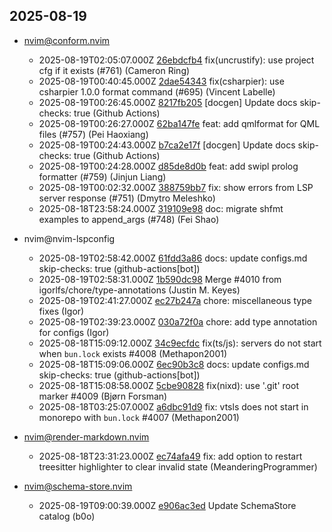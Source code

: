 ## 2025-08-19

* nvim@conform.nvim
  - 2025-08-19T02:05:07.000Z [26ebdcfb4](https://github.com/stevearc/conform.nvim/commit/26ebdcfb4f3c9d33d6f81c9534037bd5172b6d65) fix(uncrustify): use project cfg if it exists (#761) (Cameron Ring)
  - 2025-08-19T00:40:45.000Z [2dae54343](https://github.com/stevearc/conform.nvim/commit/2dae54343f3c3fe31b3058188684dcd903e9d00f) fix(csharpier): use csharpier 1.0.0 format command (#695) (Vincent Labelle)
  - 2025-08-19T00:26:45.000Z [8217fb205](https://github.com/stevearc/conform.nvim/commit/8217fb205f7a13b500e6943e4ffe3546a07d1877) [docgen] Update docs skip-checks: true (Github Actions)
  - 2025-08-19T00:26:27.000Z [62ba147fe](https://github.com/stevearc/conform.nvim/commit/62ba147fe700bf2b2e496f77b6d53a37a45b00e9) feat: add qmlformat for QML files (#757) (Pei Haoxiang)
  - 2025-08-19T00:24:43.000Z [b7ca2e17f](https://github.com/stevearc/conform.nvim/commit/b7ca2e17f9feee9fc58e5c15a286d1d277276834) [docgen] Update docs skip-checks: true (Github Actions)
  - 2025-08-19T00:24:28.000Z [d85de8d0b](https://github.com/stevearc/conform.nvim/commit/d85de8d0bee886c7d0a5db7be54672aaa47de0ce) feat: add swipl prolog formatter (#759) (Jinjun Liang)
  - 2025-08-19T00:02:32.000Z [388759bb7](https://github.com/stevearc/conform.nvim/commit/388759bb7c150055f84c846b65ae8050d53f4264) fix: show errors from LSP server response (#751) (Dmytro Meleshko)
  - 2025-08-18T23:58:24.000Z [319109e98](https://github.com/stevearc/conform.nvim/commit/319109e98688b7317f1b8a5f89bf6f163d99782f) doc: migrate shfmt examples to append_args (#748) (Fei Shao)

* nvim@nvim-lspconfig
  - 2025-08-19T02:58:42.000Z [61fdd3a86](https://github.com/neovim/nvim-lspconfig/commit/61fdd3a8609071ce44519e405f3424d84ec94d9d) docs: update configs.md skip-checks: true (github-actions[bot])
  - 2025-08-19T02:58:31.000Z [1b590dc98](https://github.com/neovim/nvim-lspconfig/commit/1b590dc980178611b4d8f1f13daf7f23dc878294) Merge #4010 from igorlfs/chore/type-annotations (Justin M. Keyes)
  - 2025-08-19T02:41:27.000Z [ec27b247a](https://github.com/neovim/nvim-lspconfig/commit/ec27b247a5e25f6997b66aee30090eda18efaa27) chore: miscellaneous type fixes (Igor)
  - 2025-08-19T02:39:23.000Z [030a72f0a](https://github.com/neovim/nvim-lspconfig/commit/030a72f0aa4d56f9e8ff67921e6e3ffd0e97bf07) chore: add type annotation for configs (Igor)
  - 2025-08-18T15:09:12.000Z [34c9ecfdc](https://github.com/neovim/nvim-lspconfig/commit/34c9ecfdcc19d579f51c072300a71445fbec9da8) fix(ts/js): servers do not start when `bun.lock` exists #4008 (Methapon2001)
  - 2025-08-18T15:09:06.000Z [6ec90b3c8](https://github.com/neovim/nvim-lspconfig/commit/6ec90b3c88715ee7fd6a06d3b70429431d85e7d8) docs: update configs.md skip-checks: true (github-actions[bot])
  - 2025-08-18T15:08:58.000Z [5cbe90828](https://github.com/neovim/nvim-lspconfig/commit/5cbe908289fab136a6fc373d3702e99ea597e037) fix(nixd): use '.git' root marker #4009 (Bjørn Forsman)
  - 2025-08-18T03:25:07.000Z [a6dbc91d9](https://github.com/neovim/nvim-lspconfig/commit/a6dbc91d9ae373a87bcd9e3c15853e309691c39b) fix: vtsls does not start in monorepo with `bun.lock` #4007 (Methapon2001)

* nvim@render-markdown.nvim
  - 2025-08-18T23:31:23.000Z [ec74afa49](https://github.com/MeanderingProgrammer/render-markdown.nvim/commit/ec74afa498b6ce3ee686131adf2b3941b713f307) fix: add option to restart treesitter highlighter to clear invalid state (MeanderingProgrammer)

* nvim@schema-store.nvim
  - 2025-08-19T09:00:39.000Z [e906ac3ed](https://github.com/b0o/SchemaStore.nvim/commit/e906ac3ed0bd273781759e7635b5b824393c925c) Update SchemaStore catalog (b0o)